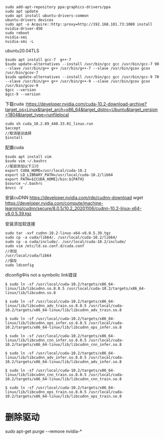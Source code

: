 ```
sudo add-apt-repository ppa:graphics-drivers/ppa
sudo apt update
sudo apt install ubuntu-drivers-common
ubuntu-drivers devices
sudo apt -o Acquire::http::proxy=http://192.168.101.73:1080 install nvidia-driver-450
sudo reboot
nvidia-smi
nvidia-smi -L
```

ubuntu20.04TLS
```
$sudo apt install gcc-7  g++-7
$sudo update-alternatives --install /usr/bin/gcc gcc /usr/bin/gcc-7 90 --slave /usr/bin/g++ g++ /usr/bin/g++-7 --slave /usr/bin/gcov gcov /usr/bin/gcov-7
$sudo update-alternatives --install /usr/bin/gcc gcc /usr/bin/gcc-9 70 --slave /usr/bin/g++ g++ /usr/bin/g++-9 --slave /usr/bin/gcov gcov /usr/bin/gcov-9
$gcc --version
$gcc-9 --version

```

下载cuda :https://developer.nvidia.com/cuda-10.2-download-archive?target_os=Linux&target_arch=x86_64&target_distro=Ubuntu&target_version=1804&target_type=runfilelocal

```
sudo sh cuda_10.2.89_440.33.01_linux.run
$accept
//取消驱动选择
$install
```

配置cuda
```
$sudo apt install vim
$sudo vim ~/.bashrc
//尾部添加以下三行
export CUDA_HOME=/usr/local/cuda-10.2
export LD_LIBRARY_PATH=/usr/local/cuda-10.2/lib64
export PATH=${CUDA_HOME}/bin:${PATH}
$source ~/.bashrc
$nvcc -V
```
安装cuDNN
https://developer.nvidia.com/rdp/cudnn-download
wget https://developer.nvidia.com/compute/machine-learning/cudnn/secure/8.0.5/10.2_20201106/cudnn-10.2-linux-x64-v8.0.5.39.tgz

安装添加软连接
```
sudo tar -xvf cudnn-10.2-linux-x64-v8.0.5.39.tgz
sudo cp -a cuda/lib64/. /usr/local/cuda-10.2/lib64/
sudo cp -a cuda/include/. /usr/local/cuda-10.2/include/
sudo vim /etc/ld.so.conf.d/cuda.conf
//添加
/usr/local/cuda/lib64
//保存
sudo ldconfig
```
dlconfig中is not a symbolic link错误
```
$ sudo ln -sf /usr/local/cuda-10.2/targets/x86_64-linux/lib/libcudnn.so.8.0.5 /usr/local/cuda-10.2/targets/x86_64-linux/lib/libcudnn.so.8

$ sudo ln -sf /usr/local/cuda-10.2/targets/x86_64-linux/lib/libcudnn_adv_train.so.8.0.5 /usr/local/cuda-10.2/targets/x86_64-linux/lib/libcudnn_adv_train.so.8

$ sudo ln -sf /usr/local/cuda-10.2/targets/x86_64-linux/lib/libcudnn_ops_infer.so.8.0.5 /usr/local/cuda-10.2/targets/x86_64-linux/lib/libcudnn_ops_infer.so.8

$ sudo ln -sf /usr/local/cuda-10.2/targets/x86_64-linux/lib/libcudnn_cnn_infer.so.8.0.5 /usr/local/cuda-10.2/targets/x86_64-linux/lib/libcudnn_cnn_infer.so.8

$ sudo ln -sf /usr/local/cuda-10.2/targets/x86_64-linux/lib/libcudnn_adv_infer.so.8.0.5 /usr/local/cuda-10.2/targets/x86_64-linux/lib/libcudnn_adv_infer.so.8

$ sudo ln -sf /usr/local/cuda-10.2/targets/x86_64-linux/lib/libcudnn_cnn_train.so.8.0.5 /usr/local/cuda-10.2/targets/x86_64-linux/lib/libcudnn_cnn_train.so.8

$ sudo ln -sf /usr/local/cuda-10.2/targets/x86_64-linux/lib/libcudnn_ops_train.so.8.0.5 /usr/local/cuda-10.2/targets/x86_64-linux/lib/libcudnn_ops_train.so.8
```

# 删除驱动
sudo apt-get purge --remove nvidia-*
